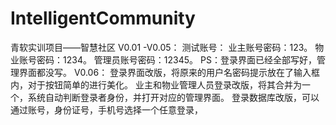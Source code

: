 # IntelligentCommunity
青软实训项目——智慧社区
V0.01 -V0.05：
测试账号：
业主账号密码：123。
物业账号密码：1234。
管理员账号密码：12345。
PS：登录界面已经全部写好，管理界面都没写。
V0.06：
登录界面改版，将原来的用户名密码提示放在了输入框内，对于按钮简单的进行美化。
业主和物业管理人员登录改版，将其合并为一个，系统自动判断登录者身份，并打开对应的管理界面。
登录数据库改版，可以通过账号，身份证号，手机号选择一个任意登录，
